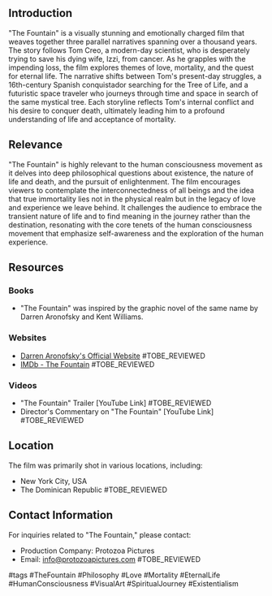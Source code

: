 ## Introduction
"The Fountain" is a visually stunning and emotionally charged film that weaves together three parallel narratives spanning over a thousand years. The story follows Tom Creo, a modern-day scientist, who is desperately trying to save his dying wife, Izzi, from cancer. As he grapples with the impending loss, the film explores themes of love, mortality, and the quest for eternal life. The narrative shifts between Tom's present-day struggles, a 16th-century Spanish conquistador searching for the Tree of Life, and a futuristic space traveler who journeys through time and space in search of the same mystical tree. Each storyline reflects Tom's internal conflict and his desire to conquer death, ultimately leading him to a profound understanding of life and acceptance of mortality.

## Relevance
"The Fountain" is highly relevant to the human consciousness movement as it delves into deep philosophical questions about existence, the nature of life and death, and the pursuit of enlightenment. The film encourages viewers to contemplate the interconnectedness of all beings and the idea that true immortality lies not in the physical realm but in the legacy of love and experience we leave behind. It challenges the audience to embrace the transient nature of life and to find meaning in the journey rather than the destination, resonating with the core tenets of the human consciousness movement that emphasize self-awareness and the exploration of the human experience.

## Resources

### Books
- "The Fountain" was inspired by the graphic novel of the same name by Darren Aronofsky and Kent Williams.

### Websites
- [Darren Aronofsky's Official Website](http://www.darrenaronofsky.com) #TOBE_REVIEWED
- [IMDb - The Fountain](https://www.imdb.com/title/tt0414993/) #TOBE_REVIEWED

### Videos
- "The Fountain" Trailer [YouTube Link] #TOBE_REVIEWED
- Director's Commentary on "The Fountain" [YouTube Link] #TOBE_REVIEWED

## Location
The film was primarily shot in various locations, including:
- New York City, USA
- The Dominican Republic #TOBE_REVIEWED

## Contact Information
For inquiries related to "The Fountain," please contact:
- Production Company: Protozoa Pictures
- Email: info@protozoapictures.com #TOBE_REVIEWED

#tags 
#TheFountain #Philosophy #Love #Mortality #EternalLife #HumanConsciousness #VisualArt #SpiritualJourney #Existentialism
